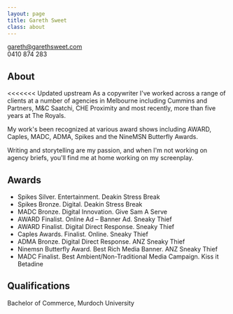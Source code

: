 ```yaml
---
layout: page
title: Gareth Sweet
class: about
---
```


<gareth@garethsweet.com>  
0410 874 283

## About

<<<<<<< Updated upstream
As a copywriter I've worked across a range of clients at a number of agencies in Melbourne including Cummins and Partners, M&C Saatchi, CHE Proximity and most recently, more than five years at The Royals.

My work's been recognized at various award shows including AWARD, Caples, MADC, ADMA, Spikes and the NineMSN Butterfly Awards.

Writing and storytelling are my passion, and when I'm not working on agency briefs, you'll find me at home working on my screenplay.

## Awards

* Spikes Silver. Entertainment. Deakin Stress Break
* Spikes Bronze. Digital. Deakin Stress Break
* MADC Bronze. Digital Innovation. Give Sam A Serve
* AWARD Finalist. Online Ad – Banner Ad. Sneaky Thief
* AWARD Finalist. Digital Direct Response. Sneaky Thief
* Caples Awards. Finalist. Online. Sneaky Thief
* ADMA Bronze. Digital Direct Response. ANZ Sneaky Thief
* Ninemsn Butterfly Award. Best Rich Media Banner. ANZ Sneaky Thief
* MADC Finalist. Best Ambient/Non-Traditional Media Campaign. Kiss it Betadine

## Qualifications

Bachelor of Commerce, Murdoch University